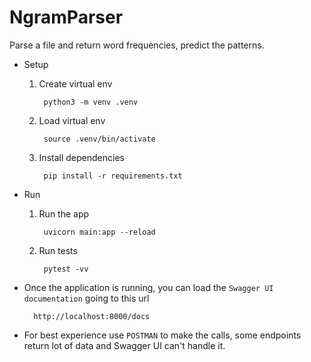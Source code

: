 # NgramParser
Parse a file and return word frequencies, predict the patterns.

* Setup
    1. Create virtual env
        
            python3 -m venv .venv

    2. Load virtual env
        
            source .venv/bin/activate

    3. Install dependencies
    
            pip install -r requirements.txt

* Run
    1. Run the app
        
            uvicorn main:app --reload

    3. Run tests
        
            pytest -vv

* Once the application is running, you can load the `Swagger UI documentation` going to this url
        
        http://localhost:8000/docs

* For best experience use `POSTMAN` to make the calls, some endpoints return lot of data and Swagger UI can't handle it.
